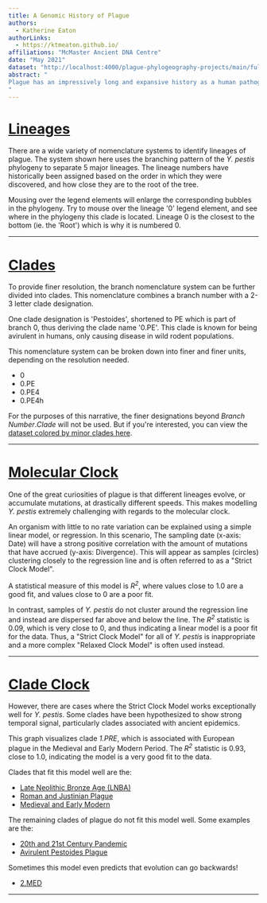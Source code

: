 ```yaml
---
title: A Genomic History of Plague
authors: 
  - Katherine Eaton
authorLinks:
  - https://ktmeaton.github.io/
affiliations: "McMaster Ancient DNA Centre"
date: "May 2021"
dataset: "http://localhost:4000/plague-phylogeography-projects/main/full/all?c=continent&d=map&p=full&transmissions=show"
abstract: "
Plague has an impressively long and expansive history as a human pathogen. The earliest evidence of the plague bacterium *Yersinia pestis* comes from ancient DNA studies dating its emergence to at least the Neolithic. Since then, *Y. pestis* has travelled extensively due to ever-expanding global trade networks and the ability to infect a diverse array of mammalian hosts. Few regions of the ancient and modern world remain untouched by this disease, as plague has an established presence on every continent except Oceania.
"
---
```


<!--
To Convert This Local Narrative to Remote
local url:  http://localhost:4000/plague-phylogeography-projects/
remote url: https://nextstrain.org/community/ktmeaton/plague-phylogeography-projects@main
sed 's/http:\/\/localhost:4000\/plague-phylogeography-projects/https:\/\/nextstrain.org\/community\/ktmeaton\/plague-phylogeography-projects@main/g' plague-phylogeography-projects_main_local.md > plague-phylogeography-projects_main.md
-->


# [Lineages](http://localhost:4000/plague-phylogeography-projects/main/full/all?c=branch_number&d=tree)

There are a wide variety of nomenclature systems to identify lineages of plague. The system shown here uses the branching pattern of the *Y. pestis* phylogeny to separate 5 major lineages. The lineage numbers have historically been assigned based on the order in which they were discovered, and how close they are to the root of the tree.

Mousing over the legend elements will enlarge the corresponding bubbles in the phylogeny. Try to mouse over the lineage '0' legend element, and see where in the phylogeny this clade is located. Lineage 0 is the closest to the bottom (ie. the 'Root') which is why it is numbered 0.

---

# [Clades](http://localhost:4000/plague-phylogeography-projects/main/full/all?c=branch_major&d=tree)

To provide finer resolution, the branch nomenclature system can be further divided into clades. This nomenclature combines a branch number with a 2-3 letter clade designation.

One clade designation is 'Pestoides', shortened to PE which is part of branch 0, thus deriving the clade name '0.PE'. This clade is known for being avirulent in humans, only causing disease in wild rodent populations.

This nomenclature system can be broken down into finer and finer units, depending on the resolution needed.

- 0
- 0.PE
- 0.PE4
- 0.PE4h

For the purposes of this narrative, the finer designations beyond *Branch Number*.*Clade* will not be used. But if you're interested, you can view the [dataset colored by minor clades here](http://localhost:4000/plague-phylogeography-projects/main/full/all?c=branch_minor&d=tree&legend=open&p=full).

---

# [Molecular Clock](http://localhost:4000/plague-phylogeography-projects/main/full/all?branches=hide&c=branch_major&d=tree&l=scatter&regression=show&scatterY=div)

One of the great curiosities of plague is that different lineages evolve, or accumulate mutations, at drastically different speeds. This makes modelling *Y. pestis* extremely challenging with regards to the molecular clock.

An organism with little to no rate variation can be explained using a simple linear model, or regression. In this scenario, The sampling date (x-axis: Date) will have a strong positive correlation with the amount of mutations that have accrued (y-axis: Divergence). This will appear as samples (circles) clustering closely to the regression line and is often referred to as a "Strict Clock Model". 

A statistical measure of this model is *R<sup>2</sup>*, where values close to 1.0 are a good fit, and values close to 0 are a poor fit.

In contrast, samples of *Y. pestis* do not cluster around the regression line and instead are dispersed far above and below the line. The *R<sup>2</sup>* statistic is 0.09, which is very close to 0, and thus indicating a linear model is a poor fit for the data. Thus, a "Strict Clock Model" for all of *Y. pestis* is inappropriate and a more complex "Relaxed Clock Model" is often used instead.

---

# [Clade Clock](http://localhost:4000/plague-phylogeography-projects/main/full/1.PRE?branches=hide&c=branch_major&l=scatter&p=grid&regression=show&scatterY=div&tl=country&transmissions=hide)

However, there are cases where the Strict Clock Model works exceptionally well for *Y. pestis*. Some clades have been hypothesized to show strong temporal signal, particularly clades associated with ancient epidemics.

This graph visualizes clade *1.PRE*, which is associated with European plague in the Medieval and Early Modern Period. The *R<sup>2</sup>* statistic is 0.93, close to 1.0, indicating the model is a very good fit to the data.

Clades that fit this model well are the:
- [Late Neolithic Bronze Age (LNBA)](http://localhost:4000/plague-phylogeography-projects/main/full/0.PRE?branches=hide&c=branch_major&l=scatter&p=grid&regression=show&scatterY=div&tl=country&transmissions=hide)
- [Roman and Justinian Plague](http://localhost:4000/plague-phylogeography-projects/main/full/0.ANT4?branches=hide&c=branch_major&l=scatter&p=grid&regression=show&scatterY=div&tl=country&transmissions=hide)
- [Medieval and Early Modern](http://localhost:4000/plague-phylogeography-projects/main/full/1.PRE?branches=hide&c=branch_major&l=scatter&p=grid&regression=show&scatterY=div&tl=country&transmissions=hide)

The remaining clades of plague do not fit this model well. Some examples are the:
- [20th and 21st Century Pandemic](http://localhost:4000/plague-phylogeography-projects/main/full/1.ORI?branches=hide&c=branch_major&l=scatter&p=grid&regression=show&scatterY=div&tl=country&transmissions=hide)
- [Avirulent Pestoides Plague](http://localhost:4000/plague-phylogeography-projects/main/full/0.PE?branches=hide&c=branch_major&l=scatter&p=grid&regression=show&scatterY=div&tl=country&transmissions=hide)

Sometimes this model even predicts that evolution can go backwards!
- [2.MED](http://localhost:4000/plague-phylogeography-projects/main/full/2.MED?branches=hide&c=branch_major&l=scatter&p=grid&regression=show&scatterY=div&tl=country&transmissions=hide)

---